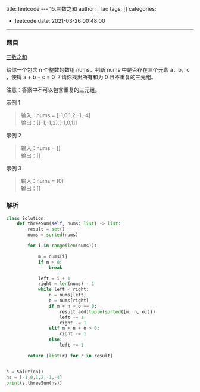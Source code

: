 title: leetcode --- 15.三数之和
author: _Tao
tags: []
categories:
  - leetcode
date: 2021-03-26 00:48:00
---

### 题目

[三数之和](https://leetcode-cn.com/problems/3sum/)

给你一个包含 n 个整数的数组 nums，判断 nums 中是否存在三个元素 a，b，c ，使得 a + b + c = 0 ？请你找出所有和为 0 且不重复的三元组。

注意：答案中不可以包含重复的三元组。

示例 1
> 输入：nums = [-1,0,1,2,-1,-4] <br/>
输出：[[-1,-1,2],[-1,0,1]] <br/>

示例 2
> 输入：nums = [] <br/>
输出：[] <br/>

示例 3
> 输入：nums = [0] <br/>
输出：[] <br/>


### 解析
```python
class Solution:
    def threeSum(self, nums: list) -> list:
        result = set()
        nums = sorted(nums)

        for i in range(len(nums)):

            m = nums[i]
            if m > 0:
                break

            left = i + 1
            right = len(nums) - 1
            while left < right:
                n = nums[left]
                o = nums[right]
                if m + n + o == 0:
                    result.add(tuple(sorted([m, n, o])))
                    left += 1
                    right -= 1
                elif m + n + o > 0:
                    right -= 1
                else:
                    left += 1

        return [list(r) for r in result]


s = Solution()
ns = [-1,0,1,2,-1,-4]
print(s.threeSum(ns))

```